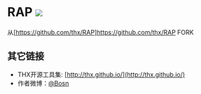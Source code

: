# RAP ![](https://api.travis-ci.org/thx/RAP.svg)
从[https://github.com/thx/RAP]https://github.com/thx/RAP FORK

## 其它链接
* THX开源工具集: [http://thx.github.io/](http://thx.github.io/)
* 作者微博：[@Bosn](http://weibo.com/bosn)
